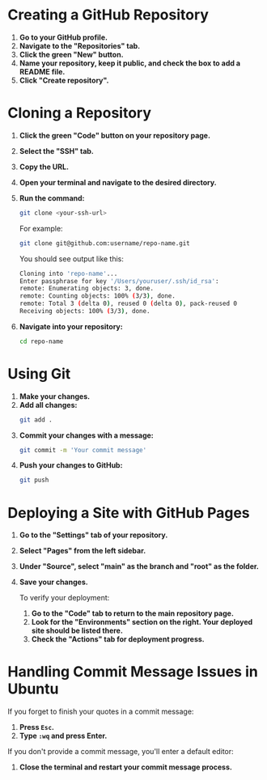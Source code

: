 # Creating a GitHub Repository

1. **Go to your GitHub profile.**
2. **Navigate to the "Repositories" tab.**
3. **Click the green "New" button.**
4. **Name your repository, keep it public, and check the box to add a README file.**
5. **Click "Create repository".**

# Cloning a Repository

1. **Click the green "Code" button on your repository page.**
2. **Select the "SSH" tab.**
3. **Copy the URL.**
4. **Open your terminal and navigate to the desired directory.**
5. **Run the command:**

   ```bash
   git clone <your-ssh-url>
   ```

   For example:

   ```bash
   git clone git@github.com:username/repo-name.git
   ```

   You should see output like this:

   ```bash
   Cloning into 'repo-name'...
   Enter passphrase for key '/Users/youruser/.ssh/id_rsa':
   remote: Enumerating objects: 3, done.
   remote: Counting objects: 100% (3/3), done.
   remote: Total 3 (delta 0), reused 0 (delta 0), pack-reused 0
   Receiving objects: 100% (3/3), done.
   ```

6. **Navigate into your repository:**
   ```bash
   cd repo-name
   ```

# Using Git

1. **Make your changes.**
2. **Add all changes:**
   ```bash
   git add .
   ```
3. **Commit your changes with a message:**
   ```bash
   git commit -m 'Your commit message'
   ```
4. **Push your changes to GitHub:**
   ```bash
   git push
   ```

# Deploying a Site with GitHub Pages

1. **Go to the "Settings" tab of your repository.**
2. **Select "Pages" from the left sidebar.**
3. **Under "Source", select "main" as the branch and "root" as the folder.**
4. **Save your changes.**

   To verify your deployment:

   1. **Go to the "Code" tab to return to the main repository page.**
   2. **Look for the "Environments" section on the right. Your deployed site should be listed there.**
   3. **Check the "Actions" tab for deployment progress.**

# Handling Commit Message Issues in Ubuntu

If you forget to finish your quotes in a commit message:

1. **Press `Esc`.**
2. **Type `:wq` and press Enter.**

If you don't provide a commit message, you'll enter a default editor:

1. **Close the terminal and restart your commit message process.**
